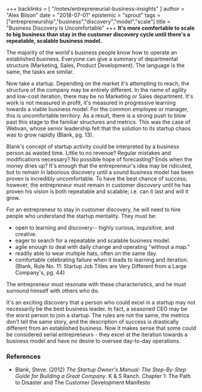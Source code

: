 +++
backlinks = [
  "/notes/entrepreneurial-business-insights"
]
author = "Alex Bilson"
date = "2018-07-01"
epistemic = "sprout"
tags = ["entrepreneurship","business","discovery","model","scale"]
title = "Business Discovery Is Uncomfortable"
+++
**It's more comfortable to scale to big business than stay in the customer discovery cycle until there's a repeatable, scalable business model.**

The majority of the world's business people know how to operate an established business.  Everyone can give a summary of departmental structure (Marketing, Sales, Product Development).  The language is the same, the tasks are similar.

Now take a startup.  Depending on the market it's attempting to reach, the structure of the company may be entirely different.  In the name of agility and low-cost iteration, there may be no Marketing or Sales department.  It's work is not measured in profit, it's measured in progressive learning towards a viable business model.  For the common employee or manager, this is uncomfortable territory.  As a result, there is a strong push to blow past this stage to the familiar structures and metrics.  This was the case of Webvan, whose senior leadership felt that the solution to its startup chaos was to grow rapidly (Blank, pg. 13).

Blank's concept of startup activity could be interpreted by a business person as wasted time.  Little to no revenue?  Regular mistakes and modifications necessary?  No possible hope of forecasting?  Ends when the money dries up?  It's enough that the entrepreneur's idea may be ridiculed, but to remain in laborious discovery until a sound business model has been proven is incredibly uncomfortable.  To have the best chance of success; however, the entrepreneur must remain in customer discovery until he has proven his vision is both repeatable and scalable; i.e. can it last and will it grow.

For an entrepreneur to stay in customer discovery, he will need to hire people who understand the startup mentality.  They must be:

- open to learning and discovery-- highly curious, inquisitive, and creative.
- eager to search for a repeatable and scalable business model.
- agile enough to deal with daily change and operating "without a map."
- readily able to wear multiple hats, often on the same day.
- comfortable celebrating failure when it leads to learning and iteration.  
(Blank, Rule No. 11: Startup Job Titles are Very Different from a Large Company's, pg. 44)

The entrepreneur must resonate with these characteristics, and he must surround himself with others who do.

It's an exciting discovery that a person who could excel in a startup may not necessarily be the best business leader.  In fact, a seasoned CEO may be the worst person to join a startup.  The rules are not the same, the metrics don't tell the same story, and the description of success is drastically different from an established business.  Now it makes sense that some could be considered serial entrepreneurs - they excel at the iteration towards a business model and have no desire to oversee day-to-day operations.

### References

- Blank, Steve. (2012) _The Startup Owner's Manual: The Step-By-Step Guide for Building a Great Company_. K & S Ranch. Chapter 1: The Path to Disaster and The Customer Development Manifesto